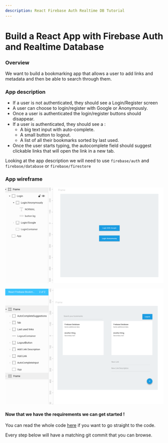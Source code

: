 ```yaml
---
description: React Firebase Auth Realtime DB Tutorial
---
```


# Build a React App with Firebase Auth and Realtime Database

### Overview

We want to build a bookmarking app that allows a user to add links and metadata and then be able to search through them.

### App description

* If a user is not authenticated, they should see a Login/Register screen
* A user can choose to login/register with Google or Anonymously.
* Once a user is authenticated the login/register buttons should disappear.
* If a user is authenticated, they should see a : 
  * A big text input with auto-complete.
  * A small button to logout.
  * A list of all their bookmarks sorted by last used.
* Once the user starts typing, the autocomplete field should suggest clickable links that will open the link in a new tab.

Looking at the app description we will need to use `firebase/auth` and `firebase/database` or `firebase/firestore`

### App wireframe

![](../../.gitbook/assets/screen-shot-2018-08-20-at-4.45.59-pm.png)

![](../../.gitbook/assets/screen-shot-2018-08-21-at-11.48.50-am.png)

#### Now that we have the requirements we can get started !

You can read the whole code [here](https://github.com/rakannimer/react-firebase/tree/master/modules/tutorial-bookmarking-app) if you want to go straight to the code. 

Every step below will have a matching git commit that you can browse.



